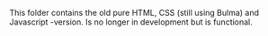 This folder contains the old pure HTML, CSS (still using Bulma) and Javascript -version. Is no longer in development but is functional.
